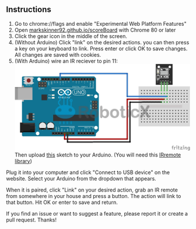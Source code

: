 ## Instructions
1. Go to chrome://flags and enable "Experimental Web Platform Features"
2. Open [markskinner92.github.io/scoreBoard](https://markskinner92.github.io/scoreBoard) with Chrome 80 or later
3. Click the gear icon in the middle of the screen.
4. (Without Arduino) Click "link" on the desired actions. you can then press a key on your keyboard to link. Press enter or click OK to save changes. All changes are saved with cookies.
5. (With Arduino) wire an IR reciever to pin 11:
![alt text](help.jpg)
Then upload [this](https://github.com/MarkSkinner92/scoreBoard/blob/main/IRreciever/IRreciever.ino) sketch to your Arduino. (You will need this [IRremote library](https://github.com/Arduino-IRremote/Arduino-IRremote))

Plug it into your computer and click "Connect to USB device" on the website. Select your Arduino from the dropdown that appears.

When it is paired, click "Link" on your desired action, grab an IR remote from somewhere in your house and press a button. The action will link to that button. Hit OK or enter to save and return.

If you find an issue or want to suggest a feature, please report it or create a pull request. Thanks!
